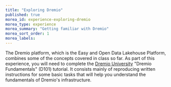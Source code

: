 ```yaml
---
title: "Exploring Dremio"
published: true
morea_id: experience-exploring-dremio
morea_type: experience
morea_summary: "Getting familiar with Dremio" 
morea_sort_order: 1
morea_labels:
---
```


The Dremio platform, which is the Easy and Open Data Lakehouse Platform, combines some of the concepts covered in class so far. As part of this experience, you will need to complete the [Dremio University](https://university.dremio.com/) "Dremio Fundamentals" (D101) tutorial. It consists mainly of reproducing written instructions for some basic tasks that will help you understand the fundamentals of Dremio's infrastructure.
